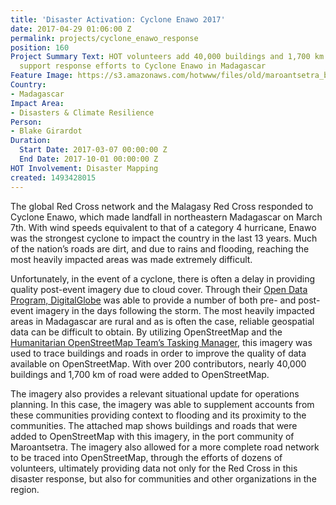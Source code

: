 ```yaml
---
title: 'Disaster Activation: Cyclone Enawo 2017'
date: 2017-04-29 01:06:00 Z
permalink: projects/cyclone_enawo_response
position: 160
Project Summary Text: HOT volunteers add 40,000 buildings and 1,700 km of road to
  support response efforts to Cyclone Enawo in Madagascar
Feature Image: https://s3.amazonaws.com/hotwww/files/old/maroantsetra_buildings_lowres.png
Country:
- Madagascar
Impact Area:
- Disasters & Climate Resilience
Person:
- Blake Girardot
Duration:
  Start Date: 2017-03-07 00:00:00 Z
  End Date: 2017-10-01 00:00:00 Z
HOT Involvement: Disaster Mapping
created: 1493428015
---
```


The global Red Cross network and the Malagasy Red Cross responded to Cyclone Enawo, which made landfall in northeastern Madagascar on March 7th. With wind speeds equivalent to that of a category 4 hurricane, Enawo was the strongest cyclone to impact the country in the last 13 years. Much of the nation’s roads are dirt, and due to rains and flooding, reaching the most heavily impacted areas was made extremely difficult.

Unfortunately, in the event of a cyclone, there is often a delay in providing quality post-event imagery due to cloud cover. Through their [Open Data Program, DigitalGlobe](https://www.digitalglobe.com/opendata) was able to provide a number of both pre- and post-event imagery in the days following the storm. The most heavily impacted areas in Madagascar are rural and as is often the case, reliable geospatial data can be difficult to obtain. By utilizing OpenStreetMap and the [Humanitarian OpenStreetMap Team’s Tasking Manager](https://github.com/hotosm), this imagery was used to trace buildings and roads in order to improve the quality of data available on OpenStreetMap. With over 200 contributors, nearly 40,000 buildings and 1,700 km of road were added to OpenStreetMap.

The imagery also provides a relevant situational update for operations planning. In this case, the imagery was able to supplement accounts from these communities providing context to flooding and its proximity to the communities. The attached map shows buildings and roads that were added to OpenStreetMap with this imagery, in the port community of Maroantsetra. The imagery also allowed for a more complete road network to be traced into OpenStreetMap, through the efforts of dozens of volunteers, ultimately providing data not only for the Red Cross in this disaster response, but also for communities and other organizations in the region.